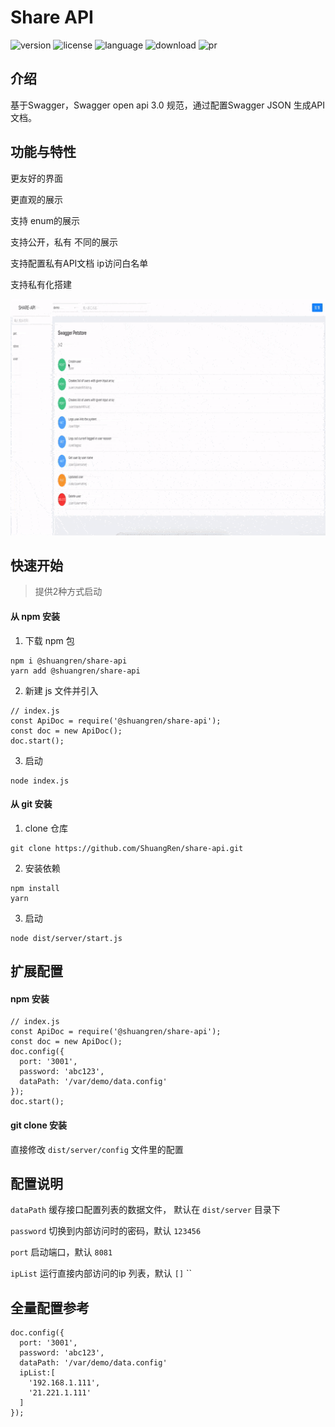 # Share API

![version](https://img.shields.io/npm/v/@shuangren/share-api.svg)
![license](https://img.shields.io/github/license/ShuangRen/share-api.svg)
![language](https://img.shields.io/github/languages/top/ShuangRen/share-api.svg)
![download](https://img.shields.io/npm/dw/@shuangren/share-api.svg)
![pr](https://img.shields.io/github/issues-pr-closed/ShuangRen/share-api.svg)

## 介绍

基于Swagger，Swagger open api 3.0 规范，通过配置Swagger JSON 生成API 文档。

## 功能与特性

更友好的界面

更直观的展示

支持 enum的展示

支持公开，私有 不同的展示

支持配置私有API文档 ip访问白名单

支持私有化搭建

![预览](./img.gif)

## 快速开始

> 提供2种方式启动

#### 从 npm 安装

1. 下载 npm 包

```
npm i @shuangren/share-api
yarn add @shuangren/share-api
```

2. 新建 js 文件并引入

```
// index.js
const ApiDoc = require('@shuangren/share-api');
const doc = new ApiDoc();
doc.start();
```

3. 启动

```
node index.js
```

#### 从 git 安装

1. clone 仓库

```
git clone https://github.com/ShuangRen/share-api.git
```
2. 安装依赖

```
npm install
yarn
```

3. 启动

```
node dist/server/start.js
```

## 扩展配置

#### npm 安装

```
// index.js
const ApiDoc = require('@shuangren/share-api');
const doc = new ApiDoc();
doc.config({
  port: '3001',
  password: 'abc123',
  dataPath: '/var/demo/data.config'
});
doc.start();
```

#### git clone 安装

直接修改 `dist/server/config` 文件里的配置

## 配置说明

`dataPath`  缓存接口配置列表的数据文件， 默认在 `dist/server` 目录下

`password` 切换到内部访问时的密码，默认 `123456`

`port` 启动端口，默认 `8081`

`ipList` 运行直接内部访问的ip 列表，默认 `[]`
``

## 全量配置参考

```
doc.config({
  port: '3001',
  password: 'abc123',
  dataPath: '/var/demo/data.config'
  ipList:[
    '192.168.1.111',
    '21.221.1.111'
  ]
});
```
